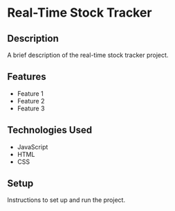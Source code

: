 # Real-Time Stock Tracker

## Description

A brief description of the real-time stock tracker project.

## Features

- Feature 1
- Feature 2
- Feature 3

## Technologies Used

- JavaScript
- HTML
- CSS

## Setup

Instructions to set up and run the project.
